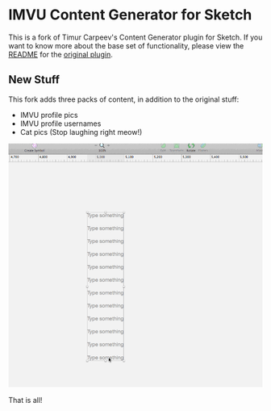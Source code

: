 IMVU Content Generator for Sketch
============================
This is a fork of Timur Carpeev's Content Generator plugin for Sketch. If you want to know more about the base set of functionality, please view the [README](https://github.com/timuric/Content-generator-sketch-plugin/blob/master/README.md) for the [original plugin](https://github.com/timuric/Content-generator-sketch-plugin).

## New Stuff
This fork adds three packs of content, in addition to the original stuff:
* IMVU profile pics
* IMVU profile usernames
* Cat pics (Stop laughing right meow!)

![Demo](https://raw.githubusercontent.com/nipponese/Content-generator-sketch-plugin/master/tutorial/imvu_stuff.gif)

That is all!